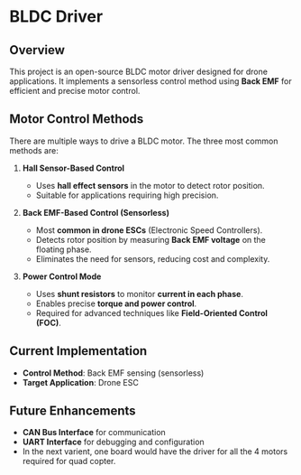 # BLDC Driver

## Overview
This project is an open-source BLDC motor driver designed for drone applications. It implements a sensorless control method using **Back EMF** for efficient and precise motor control.

## Motor Control Methods
There are multiple ways to drive a BLDC motor. The three most common methods are:

1. **Hall Sensor-Based Control**  
   - Uses **hall effect sensors** in the motor to detect rotor position.
   - Suitable for applications requiring high precision.

2. **Back EMF-Based Control (Sensorless)**  
   - Most **common in drone ESCs** (Electronic Speed Controllers).
   - Detects rotor position by measuring **Back EMF voltage** on the floating phase.
   - Eliminates the need for sensors, reducing cost and complexity.

3. **Power Control Mode**  
   - Uses **shunt resistors** to monitor **current in each phase**.
   - Enables precise **torque and power control**.
   - Required for advanced techniques like **Field-Oriented Control (FOC)**.

## Current Implementation
- **Control Method**: Back EMF sensing (sensorless)  
- **Target Application**: Drone ESC

## Future Enhancements
- **CAN Bus Interface** for communication
- **UART Interface** for debugging and configuration
- In the next varient, one board would have the driver for all the 4 motors required for quad copter.



